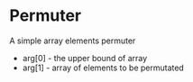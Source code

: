 # Permuter
A simple array elements permuter

-   arg[0] - the upper bound of array
-   arg[1] - array of elements to be permutated
